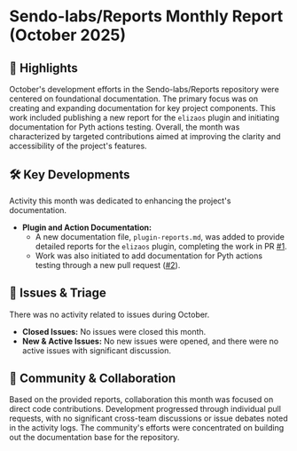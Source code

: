 # Sendo-labs/Reports Monthly Report (October 2025)

## 🚀 Highlights
October's development efforts in the Sendo-labs/Reports repository were centered on foundational documentation. The primary focus was on creating and expanding documentation for key project components. This work included publishing a new report for the `elizaos` plugin and initiating documentation for Pyth actions testing. Overall, the month was characterized by targeted contributions aimed at improving the clarity and accessibility of the project's features.

## 🛠️ Key Developments
Activity this month was dedicated to enhancing the project's documentation.

- **Plugin and Action Documentation:**
    - A new documentation file, `plugin-reports.md`, was added to provide detailed reports for the `elizaos` plugin, completing the work in PR [#1](https://github.com/Sendo-labs/Reports/pull/1).
    - Work was also initiated to add documentation for Pyth actions testing through a new pull request ([#2](https://github.com/Sendo-labs/Reports/pull/2)).

## 🐛 Issues & Triage
There was no activity related to issues during October.

- **Closed Issues:** No issues were closed this month.
- **New & Active Issues:** No new issues were opened, and there were no active issues with significant discussion.

## 💬 Community & Collaboration
Based on the provided reports, collaboration this month was focused on direct code contributions. Development progressed through individual pull requests, with no significant cross-team discussions or issue debates noted in the activity logs. The community's efforts were concentrated on building out the documentation base for the repository.